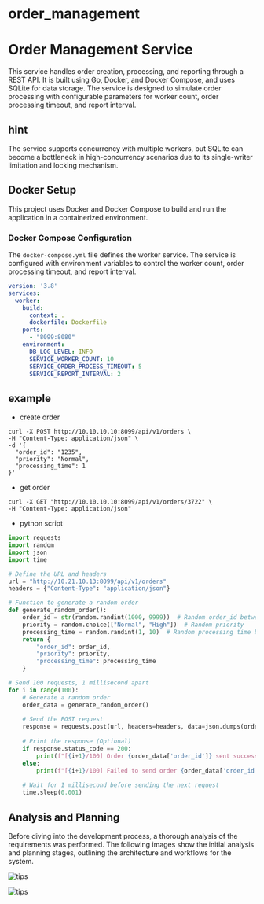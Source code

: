 # order_management

# Order Management Service

This service handles order creation, processing, and reporting through a REST API. It is built using Go, Docker, and Docker Compose, and uses SQLite for data storage. The service is designed to simulate order processing with configurable parameters for worker count, order processing timeout, and report interval.

## hint

The service supports concurrency with multiple workers, but SQLite can become a bottleneck in high-concurrency scenarios due to its single-writer limitation and locking mechanism. 



## Docker Setup

This project uses Docker and Docker Compose to build and run the application in a containerized environment.

### Docker Compose Configuration

The `docker-compose.yml` file defines the worker service. The service is configured with environment variables to control the worker count, order processing timeout, and report interval.

```yaml
version: '3.8'
services:
  worker:
    build:
      context: .
      dockerfile: Dockerfile
    ports:
      - "8099:8080"
    environment:
      DB_LOG_LEVEL: INFO
      SERVICE_WORKER_COUNT: 10
      SERVICE_ORDER_PROCESS_TIMEOUT: 5
      SERVICE_REPORT_INTERVAL: 2
```

## example 


+ create order

```
curl -X POST http://10.10.10.10:8099/api/v1/orders \
-H "Content-Type: application/json" \
-d '{
  "order_id": "1235",
  "priority": "Normal",
  "processing_time": 1
}'
```

+ get order

```
curl -X GET "http://10.10.10.10:8099/api/v1/orders/3722" \
-H "Content-Type: application/json"  
```

+ python script

```py
import requests
import random
import json
import time

# Define the URL and headers
url = "http://10.21.10.13:8099/api/v1/orders"
headers = {"Content-Type": "application/json"}

# Function to generate a random order
def generate_random_order():
    order_id = str(random.randint(1000, 9999))  # Random order_id between 1000 and 9999
    priority = random.choice(["Normal", "High"])  # Random priority
    processing_time = random.randint(1, 10)  # Random processing time between 1 and 10 seconds
    return {
        "order_id": order_id,
        "priority": priority,
        "processing_time": processing_time
    }

# Send 100 requests, 1 millisecond apart
for i in range(100):
    # Generate a random order
    order_data = generate_random_order()
    
    # Send the POST request
    response = requests.post(url, headers=headers, data=json.dumps(order_data))
    
    # Print the response (Optional)
    if response.status_code == 200:
        print(f"[{i+1}/100] Order {order_data['order_id']} sent successfully!")
    else:
        print(f"[{i+1}/100] Failed to send order {order_data['order_id']}. Status code: {response.status_code}")
    
    # Wait for 1 millisecond before sending the next request
    time.sleep(0.001)

```

## Analysis and Planning

Before diving into the development process, a thorough analysis of the requirements was performed. The following images show the initial analysis and planning stages, outlining the architecture and workflows for the system.

![tips](https://github.com/seyedmo30/order_management/blob/main/docs/1.jpg)


![tips](https://github.com/seyedmo30/order_management/blob/main/docs/2.jpg)
